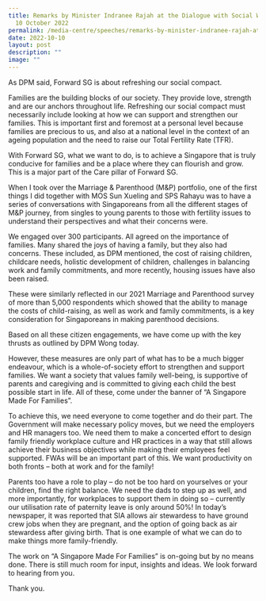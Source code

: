 ```yaml
---
title: Remarks by Minister Indranee Rajah at the Dialogue with Social Workers on
  10 October 2022
permalink: /media-centre/speeches/remarks-by-minister-indranee-rajah-at-dialogue-social-workers-10-oct/
date: 2022-10-10
layout: post
description: ""
image: ""
---
```

As DPM said, Forward SG is about refreshing our social compact.  

Families are the building blocks of our society. They provide love, strength and are our anchors throughout life. Refreshing our social compact must necessarily include looking at how we can support and strengthen our families. This is important first and foremost at a personal level because families are precious to us, and also at a national level in the context of an ageing population and the need to raise our Total Fertility Rate (TFR).

With Forward SG, what we want to do, is to achieve a Singapore that is truly conducive for families and be a place where they can flourish and grow. This is a major part of the Care pillar of Forward SG.

When I took over the Marriage & Parenthood (M&P) portfolio, one of the first things I did together with MOS Sun Xueling and SPS Rahayu was to have a series of conversations with Singaporeans from all the different stages of M&P journey, from singles to young parents to those with fertility issues to understand their perspectives and what their concerns were. 

We engaged over 300 participants. All agreed on the importance of families. Many shared the joys of having a family, but they also had concerns. These included, as DPM mentioned, the cost of raising children, childcare needs, holistic development of children, challenges in balancing work and family commitments, and more recently, housing issues have also been raised. 

These were similarly reflected in our 2021 Marriage and Parenthood survey of more than 5,000 respondents which showed that the ability to manage the costs of child-raising, as well as work and family commitments, is a key consideration for Singaporeans in making parenthood decisions. 

Based on all these citizen engagements, we have come up with the key thrusts as outlined by DPM Wong today. 

However, these measures are only part of what has to be a much bigger endeavour, which is a whole-of-society effort to strengthen and support families. We want a society that values family well-being, is supportive of parents and caregiving and is committed to giving each child the best possible start in life. All of these, come under the banner of “A Singapore Made For Families”.

To achieve this, we need everyone to come together and do their part. The Government will make necessary policy moves, but we need the employers and HR managers too. We need them to make a concerted effort to design family friendly workplace culture and HR practices in a way that still allows achieve their business objectives while making their employees feel supported. FWAs will be an important part of this. We want productivity on both fronts – both at work and for the family! 

Parents too have a role to play – do not be too hard on yourselves or your children, find the right balance. We need the dads to step up as well, and more importantly, for workplaces to support them in doing so – currently our utilisation rate of paternity leave is only around 50%! In today’s newspaper, it was reported that SIA allows air stewardess to have ground crew jobs when they are pregnant, and the option of going back as air stewardess after giving birth. That is one example of what we can do to make things more family-friendly.

The work on “A Singapore Made For Families” is on-going but by no means done. There is still much room for input, insights and ideas. We look forward to hearing from you. 

Thank you.